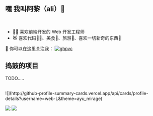 ## 嘿 我叫阿黎（ali）👋
<br/>

- 🧑‍💻 喜欢前端开发的 Web 开发工程师
- 😻 喜欢代码🧑‍💻、美食🥑、旅游🌴、喜欢一切新奇的东西🧠

💬 你可以在这里关注我：
[![ghpvc](https://komarev.com/ghpvc/?username=web-L&color=blue&style=flat-square&label=Blog)](https://alimb.com)

## 捣鼓的项目

TODO.....

<br />
![](http://github-profile-summary-cards.vercel.app/api/cards/profile-details?username=web-L&theme=ayu_mirage)

![](http://github-profile-summary-cards.vercel.app/api/cards/repos-per-language?username=web-L&theme=ayu_mirage)
![](http://github-profile-summary-cards.vercel.app/api/cards/stats?username=web-L&theme=ayu_mirage)
